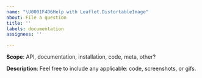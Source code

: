 ```yaml
---
name: "\U0001F4D6Help with Leaflet.DistortableImage"
about: File a question
title: ''
labels: documentation
assignees: ''

---
```


<!-- Please fill out as much of the template as you can -->

<!-- Start below this comment. -->

**Scope**:
API, documentation, installation, code, meta, other?


**Description**:
Feel free to include any applicable: code, screenshots, or gifs.


<!-- End. -->

<!--
Thank you! Your help makes Public Lab better. We *deeply* appreciate your helping refine and improve Leaflet.DistortableImage.

To learn how to write really great issues, which increases the chances they'll be resolved, see:
https://publiclab.org/wiki/developers#Contributing+for+non-coders
-->
